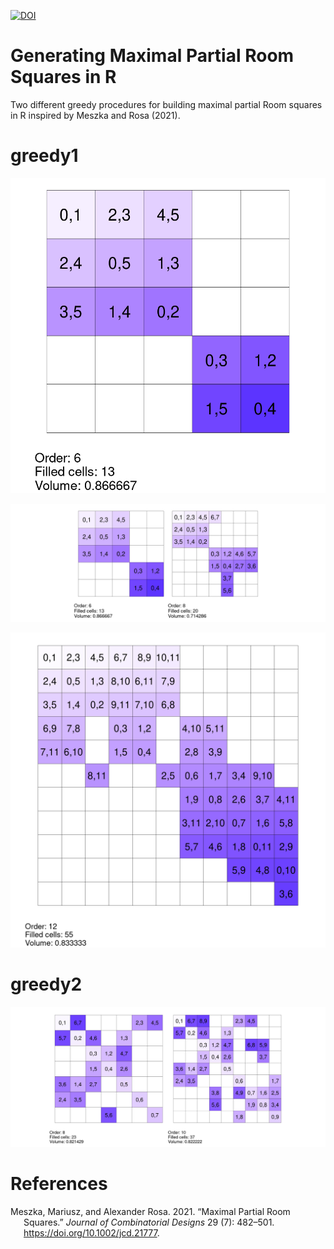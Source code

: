 [![DOI](https://zenodo.org/badge/544776750.svg)](https://zenodo.org/badge/latestdoi/544776750)

# Generating Maximal Partial Room Squares in R

Two different greedy procedures for building maximal partial Room squares in R inspired by Meszka and Rosa (2021).

# greedy1

![](plots/greedy1-example-plot.png)

![](plots/greedy1-examples1-plot.png)

![](plots/greedy1-examples2-plot.png)

# greedy2

![](plots/greedy2-examples1-plot.png)

# References

<div id="refs" class="references csl-bib-body hanging-indent">

<div id="ref-meszkaMaximalPartialRoom2021" class="csl-entry">

Meszka, Mariusz, and Alexander Rosa. 2021. “Maximal Partial Room Squares.” *Journal of Combinatorial Designs* 29 (7): 482–501. <https://doi.org/10.1002/jcd.21777>.

</div>

</div>
